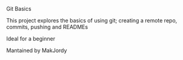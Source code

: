 Git Basics

This project explores the basics of using git; creating a remote repo, commits, pushing and READMEs

Ideal for a beginner

Mantained by MakJordy


